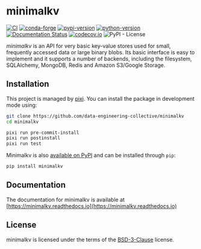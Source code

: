 # minimalkv

[![CI](https://img.shields.io/github/actions/workflow/status/data-engineering-collective/minimalkv/ci.yml?style=flat-square&branch=main)](https://github.com/data-engineering-collective/minimalkv/actions/workflows/ci.yml)
[![conda-forge](https://img.shields.io/conda/vn/conda-forge/minimalkv?logoColor=white&logo=conda-forge&style=flat-square)](https://prefix.dev/channels/conda-forge/packages/minimalkv)
[![pypi-version](https://img.shields.io/pypi/v/minimalkv.svg?logo=pypi&logoColor=white&style=flat-square)](https://pypi.org/project/minimalkv)
[![python-version](https://img.shields.io/pypi/pyversions/minimalkv?logoColor=white&logo=python&style=flat-square)](https://pypi.org/project/minimalkv)
[![Documentation Status](https://readthedocs.org/projects/minimalkv/badge/?version=stable)](https://minimalkv.readthedocs.io/en/stable/?badge=stable)
[![codecov.io](https://codecov.io/github/data-engineering-collective/minimalkv/coverage.svg?branch=main)](https://codecov.io/github/data-engineering-collective/minimalkv)
![PyPI - License](https://img.shields.io/pypi/l/minimalkv)

_minimalkv_ is an API for very basic key-value stores used for small, frequently
accessed data or large binary blobs. Its basic interface is easy to implement
and it supports a number of backends, including the filesystem, SQLAlchemy,
MongoDB, Redis and Amazon S3/Google Storage.

## Installation

This project is managed by [pixi](https://pixi.sh).
You can install the package in development mode using:

```bash
git clone https://github.com/data-engineering-collective/minimalkv
cd minimalkv

pixi run pre-commit-install
pixi run postinstall
pixi run test
```

Minimalkv is also [available on PyPI](http://pypi.python.org/pypi/minimalkv/) and
can be installed through `pip`:

```bash
pip install minimalkv
```

## Documentation

The documentation for minimalkv is available at
[https://minimalkv.readthedocs.io](https://minimalkv.readthedocs.io)

## License

minimalkv is licensed under the terms of the [BSD-3-Clause](https://opensource.org/license/bsd-3-clause)
license.
